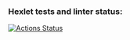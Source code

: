 ### Hexlet tests and linter status:
[![Actions Status](https://github.com/irisraine/algorithms-project-69/workflows/hexlet-check/badge.svg)](https://github.com/irisraine/algorithms-project-69/actions)